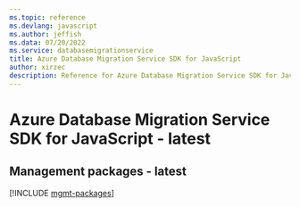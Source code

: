 ```yaml
---
ms.topic: reference
ms.devlang: javascript
ms.author: jeffish
ms.data: 07/20/2022
ms.service: databasemigrationservice
title: Azure Database Migration Service SDK for JavaScript
author: xirzec
description: Reference for Azure Database Migration Service SDK for JavaScript
---
```

# Azure Database Migration Service SDK for JavaScript - latest

## Management packages - latest
[!INCLUDE [mgmt-packages](database-migration-service-mgmt-index.md)]
